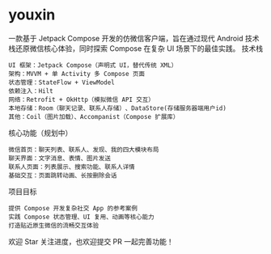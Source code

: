 # youxin
一款基于 Jetpack Compose 开发的仿微信客户端，旨在通过现代 Android 技术栈还原微信核心体验，同时探索 Compose 在复杂 UI 场景下的最佳实践。
技术栈​

    UI 框架：Jetpack Compose（声明式 UI，替代传统 XML）​
    架构：MVVM + 单 Activity 多 Compose 页面​
    状态管理：StateFlow + ViewModel​
    依赖注入：Hilt​
    网络：Retrofit + OkHttp（模拟微信 API 交互）​
    本地存储：Room（聊天记录、联系人存储）​、DataStore(存储服务器端用户id)
    其他：Coil（图片加载）、Accompanist（Compose 扩展库）​

核心功能（规划中）​

    微信首页：聊天列表、联系人、发现、我的四大模块布局​
    聊天界面：文字消息、表情、图片发送​
    联系人页面：列表展示、搜索功能、联系人详情​
    基础交互：页面跳转动画、长按删除会话​

项目目标​

    提供 Compose 开发复杂社交 App 的参考案例​
    实践 Compose 状态管理、UI 复用、动画等核心能力​
    打造贴近原生微信的流畅交互体验​

欢迎 Star 关注进度，也欢迎提交 PR 一起完善功能！
